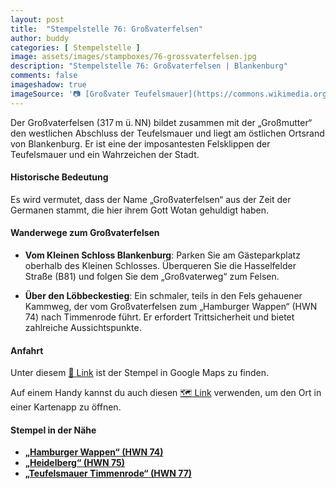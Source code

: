 ```yaml
---
layout: post
title:  "Stempelstelle 76: Großvaterfelsen"
author: buddy
categories: [ Stempelstelle ]
image: assets/images/stampboxes/76-grossvaterfelsen.jpg
description: "Stempelstelle 76: Großvaterfelsen | Blankenburg"
comments: false
imageshadow: true
imageSource: '📷 [Großvater Teufelsmauer](https://commons.wikimedia.org/wiki/File:Gro%C3%9Fvater_Teufelsmauer.jpg) von <a href="//commons.wikimedia.org/wiki/User:Olaf2" title="User:Olaf2">Olaf Meister</a> unter Lizenz [CC BY-SA 4.0](https://creativecommons.org/licenses/by-sa/4.0)'
---
```


Der Großvaterfelsen (317 m ü. NN) bildet zusammen mit der „Großmutter“ den westlichen Abschluss der Teufelsmauer und liegt am östlichen Ortsrand von Blankenburg. Er ist eine der imposantesten Felsklippen der Teufelsmauer und ein Wahrzeichen der Stadt.

#### Historische Bedeutung

Es wird vermutet, dass der Name „Großvaterfelsen“ aus der Zeit der Germanen stammt, die hier ihrem Gott Wotan gehuldigt haben.

#### Wanderwege zum Großvaterfelsen

- **Vom Kleinen Schloss Blankenburg**: Parken Sie am Gästeparkplatz oberhalb des Kleinen Schlosses. Überqueren Sie die Hasselfelder Straße (B81) und folgen Sie dem „Großvaterweg“ zum Felsen.

- **Über den Löbbeckestieg**: Ein schmaler, teils in den Fels gehauener Kammweg, der vom Großvaterfelsen zum „Hamburger Wappen“ (HWN 74) nach Timmenrode führt. Er erfordert Trittsicherheit und bietet zahlreiche Aussichtspunkte.

#### Anfahrt

Unter diesem [📍 Link](https://www.google.com/maps/dir/?api=1&origin=&destination=51.78598%2C%2010.96717) ist der Stempel in Google Maps zu finden.

<div class="android-only">
  Auf einem Handy kannst du auch diesen 
  <a href="geo:51.78598,10.96717">🗺️ Link</a> 
  verwenden, um den Ort in einer Kartenapp zu öffnen.
  <p></p>
</div>

#### Stempel in der Nähe

- [**„Hamburger Wappen“ (HWN 74)**](/stempelstelle-74-hamburger-wappen-teufelsmauer)
- [**„Heidelberg“ (HWN 75)**](/stempelstelle-75-hahnenkleeklippen)
- [**„Teufelsmauer Timmenrode“ (HWN 77)**](/stempelstelle-77-ruine-luisenburg)
